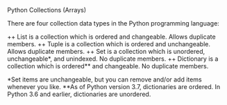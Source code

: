 Python Collections (Arrays)

There are four collection data types in the Python programming language:

++ List is a collection which is ordered and changeable. Allows duplicate members.
++ Tuple is a collection which is ordered and unchangeable. Allows duplicate members.
++ Set is a collection which is unordered, unchangeable*, and unindexed. No duplicate members.
++ Dictionary is a collection which is ordered** and changeable. No duplicate members.

*Set items are unchangeable, but you can remove and/or add items whenever you like.
**As of Python version 3.7, dictionaries are ordered. In Python 3.6 and earlier, dictionaries are unordered.

